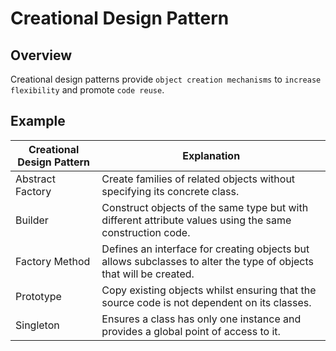 # Creational Design Pattern

## Overview
Creational design patterns provide `object creation mechanisms` to `increase flexibility` and promote `code reuse`.

## Example
| Creational Design Pattern | Explanation                                                                                                        |
|---------------------------|--------------------------------------------------------------------------------------------------------------------|
| Abstract Factory          | Create families of related objects without specifying its concrete class.                                          |
| Builder                   | Construct objects of the same type but with different attribute values  using the same construction code.          |
| Factory Method            | Defines an interface for creating objects but allows subclasses to alter the type of objects that will be created. |
| Prototype                 | Copy existing objects whilst ensuring that the source code is not dependent on its classes.                        | 
| Singleton                 | Ensures a class has only one instance and provides a global point of access to it.                                 |                                              |
